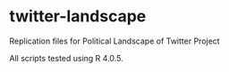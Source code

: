 # twitter-landscape
Replication files for Political Landscape of Twitter Project

All scripts tested using R 4.0.5.

